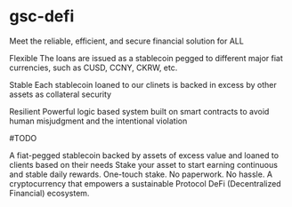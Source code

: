 # gsc-defi
Meet the reliable, efficient, and secure financial solution for ALL

Flexible
The loans are issued as a stablecoin pegged to different major fiat currencies, such as CUSD, CCNY, CKRW, etc.

Stable
Each stablecoin loaned to our clinets is backed in excess by other assets as collateral security

Resilient
Powerful logic based system built on smart contracts to avoid human misjudgment and the intentional violation

#TODO

A fiat-pegged stablecoin backed by assets of excess value and loaned to clients based on their needs
Stake your asset to start earning continuous and stable daily rewards. One-touch stake. No paperwork. No hassle.
A cryptocurrency that empowers a sustainable Protocol DeFi (Decentralized Financial) ecosystem.
